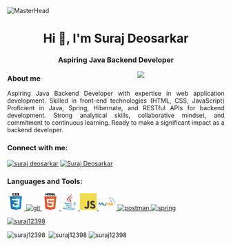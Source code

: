 ![MasterHead](https://res.cloudinary.com/practicaldev/image/fetch/s--G0LgQUxp--/c_imagga_scale,f_auto,fl_progressive,h_900,q_auto,w_1600/https://thepracticaldev.s3.amazonaws.com/i/ssqkgebqme30hf4fwmw0.png)
<h1 align="center">Hi 👋, I'm Suraj Deosarkar</h1>
<h3 align="center">Aspiring Java Backend Developer</h3>
<img display="block" align="right" width= '40%' src="https://cdn.dribbble.com/users/1019864/screenshots/3079099/codeloop.gif">
<h3> About me </h3>
<p align="justify">Aspiring Java Backend Developer with expertise in web application development. Skilled in front-end technologies (HTML, CSS, JavaScript) Proficient in Java, Spring, Hibernate, and RESTful APIs for backend development. Strong analytical skills, collaborative mindset, and commitment to continuous learning. Ready to make a significant impact as a backend developer. </p>
<h3 align="left">Connect with me:</h3>
<p align="left">
<a href="https://www.linkedin.com/in/suraj-deosarkar-a58462257/" target="blank"><img align="center" src="https://raw.githubusercontent.com/rahuldkjain/github-profile-readme-generator/master/src/images/icons/Social/linked-in-alt.svg" alt="suraj deosarkar" height="30" width="40" /></a>
<a href="https://Suraj12398.github.io" target="blank"><img align="center" src="https://img.icons8.com/?size=512&id=l6Z905T70SzX&format=png" alt="Suraj Deosarkar" height="30" width="40" /></a>
</p>

<h3 align="left">Languages and Tools:</h3>
<p align="left"><a href="https://www.w3schools.com/css/" target="_blank" rel="noreferrer"> <img src="https://raw.githubusercontent.com/devicons/devicon/master/icons/css3/css3-original-wordmark.svg" alt="css3" width="40" height="40"/> </a> <a href="https://git-scm.com/" target="_blank" rel="noreferrer"> <img src="https://www.vectorlogo.zone/logos/git-scm/git-scm-icon.svg" alt="git" width="40" height="40"/> </a> <a href="https://www.w3.org/html/" target="_blank" rel="noreferrer"> <img src="https://raw.githubusercontent.com/devicons/devicon/master/icons/html5/html5-original-wordmark.svg" alt="html5" width="40" height="40"/> </a> <a href="https://www.java.com" target="_blank" rel="noreferrer"> <img src="https://raw.githubusercontent.com/devicons/devicon/master/icons/java/java-original.svg" alt="java" width="40" height="40"/> </a> <a href="https://developer.mozilla.org/en-US/docs/Web/JavaScript" target="_blank" rel="noreferrer"> <img src="https://raw.githubusercontent.com/devicons/devicon/master/icons/javascript/javascript-original.svg" alt="javascript" width="40" height="40"/> </a> <a href="https://www.mysql.com/" target="_blank" rel="noreferrer"> <img src="https://raw.githubusercontent.com/devicons/devicon/master/icons/mysql/mysql-original-wordmark.svg" alt="mysql" width="40" height="40"/> </a> <a href="https://postman.com" target="_blank" rel="noreferrer"> <img src="https://www.vectorlogo.zone/logos/getpostman/getpostman-icon.svg" alt="postman" width="40" height="40"/> </a> <a href="https://spring.io/" target="_blank" rel="noreferrer"> <img src="https://www.vectorlogo.zone/logos/springio/springio-icon.svg" alt="spring" width="40" height="40"/> </a> </p>

<p align="left"> <a href="https://github.com/ryo-ma/github-profile-trophy"><img src="https://github-profile-trophy.vercel.app/?username=suraj12398" alt="suraj12398" /></a> </p>


<p><img align="center" src="https://github-readme-stats-sigma-five.vercel.app/api/top-langs?username=suraj12398&show_icons=true&locale=en&layout=compact" alt="suraj12398" />
&nbsp;<img align="center" src="https://github-readme-stats.vercel.app/api?username=suraj12398&show_icons=true&locale=en" alt="suraj12398" />
<img align="center" src="https://github-readme-streak-stats.herokuapp.com/?user=suraj12398&" alt="suraj12398" />
</p>

